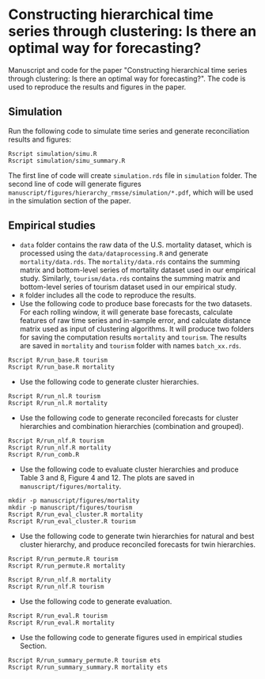 # Constructing hierarchical time series through clustering: Is there an optimal way for forecasting?

Manuscript and code for the paper "Constructing hierarchical time series through clustering: Is there an optimal way for forecasting?". The code is used to reproduce the results and figures in the paper.


## Simulation

Run the following code to simulate time series and generate reconciliation results and figures:

```shell
Rscript simulation/simu.R
Rscript simulation/simu_summary.R
```

The first line of code will create `simulation.rds` file in `simulation` folder. The second line of code will generate figures `manuscript/figures/hierarchy_rmsse/simulation/*.pdf`, which will be used in the simulation section of the paper.


## Empirical studies

- `data` folder contains the raw data of the U.S. mortality dataset, which is processed using the `data/dataprocessing.R` and generate `mortality/data.rds`. The `mortality/data.rds` contains the summing matrix and bottom-level series of mortality dataset used in our empirical study. Similarly, `tourism/data.rds` contains the summing matrix and bottom-level series of tourism dataset used in our empirical study.
- `R` folder includes all the code to reproduce the results.
- Use the following code to produce base forecasts for the two datasets. For each rolling window, it will generate base forecasts, calculate features of raw time series and in-sample error, and calculate distance matrix used as input of clustering algorithms. It will produce two folders for saving the computation results `mortality` and `tourism`.
The results are saved in `mortality` and `tourism` folder with names `batch_xx.rds`.

```shell
Rscript R/run_base.R tourism
Rscript R/run_base.R mortality
```

- Use the following code to generate cluster hierarchies.

```shell
Rscript R/run_nl.R tourism
Rscript R/run_nl.R mortality
```


- Use the following code to generate reconciled forecasts for cluster hierarchies and combination hierarchies (combination and grouped).

```shell
Rscript R/run_nlf.R tourism
Rscript R/run_nlf.R mortality
Rscript R/run_comb.R
```


- Use the following code to evaluate cluster hierarchies and produce Table 3 and 8, Figure 4 and 12. The plots are saved in `manuscript/figures/mortality`.

```shell
mkdir -p manuscript/figures/mortality
mkdir -p manuscript/figures/tourism
Rscript R/run_eval_cluster.R mortality
Rscript R/run_eval_cluster.R tourism
```

- Use the following code to generate twin hierarchies for natural and best cluster hierarchy, and produce reconciled forecasts for twin hierarchies.

```shell
Rscript R/run_permute.R tourism
Rscript R/run_permute.R mortality

Rscript R/run_nlf.R mortality
Rscript R/run_nlf.R tourism
```


- Use the following code to generate evaluation.

```shell
Rscript R/run_eval.R tourism
Rscript R/run_eval.R mortality
```


- Use the following code to generate figures used in empirical studies Section.

```shell
Rscript R/run_summary_permute.R tourism ets
Rscript R/run_summary_summary.R mortality ets
```